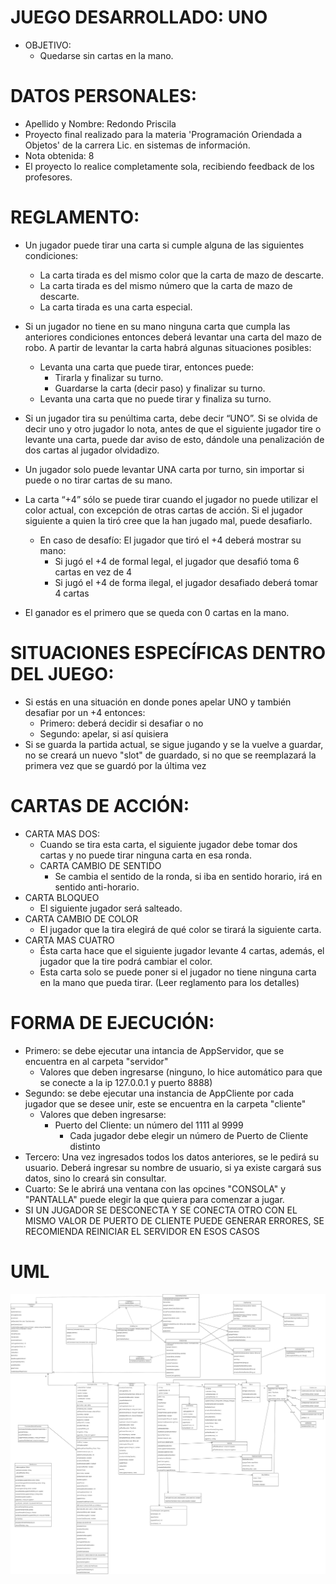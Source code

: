 
# JUEGO DESARROLLADO: UNO
- OBJETIVO:
  - Quedarse sin cartas en la mano.

# DATOS PERSONALES:
  - Apellido y Nombre: Redondo Priscila
  - Proyecto final realizado para la materia 'Programación Oriendada a Objetos' de la carrera Lic. en sistemas de información.
  - Nota obtenida: 8
  - El proyecto lo realice completamente sola, recibiendo feedback de los profesores.

# REGLAMENTO:
  - Un jugador puede tirar una carta si cumple alguna de las siguientes condiciones:
    - La carta tirada es del mismo color que la carta de mazo de descarte.
    - La carta tirada es del mismo número que la carta de mazo de descarte.
    - La carta tirada es una carta especial.
  - Si un jugador no tiene en su mano ninguna carta que cumpla las anteriores condiciones entonces deberá levantar una carta del mazo de robo. A partir de levantar la carta habrá algunas situaciones posibles:
    - Levanta una carta que puede tirar, entonces puede:
      - Tirarla y finalizar su turno.
      - Guardarse la carta (decir paso) y finalizar su turno.
    - Levanta una carta que no puede tirar y finaliza su turno.
  - Si un jugador tira su penúltima carta, debe decir “UNO”. Si se olvida de decir uno y otro jugador lo nota, antes de que el siguiente jugador tire o levante una carta, puede dar aviso de esto, dándole una penalización de dos cartas al jugador olvidadizo.
  - Un jugador solo puede levantar UNA carta por turno, sin importar si puede o no tirar cartas de su mano.
  - La carta “+4” sólo se puede tirar cuando el jugador no puede utilizar el color actual, con excepción de otras cartas de acción. Si el jugador siguiente a quien la tiró cree que la han jugado mal, puede desafiarlo.
    - En caso de desafío: El jugador que tiró el +4 deberá mostrar su mano: 
      - Si jugó el +4 de formal legal, el jugador que desafió toma 6 cartas en vez de 4
      - Si jugó el +4 de forma ilegal, el jugador desafiado deberá tomar 4 cartas

  - El ganador es el primero que se queda con 0 cartas en la mano.


# SITUACIONES ESPECÍFICAS DENTRO DEL JUEGO:
  - Si estás en una situación en donde pones apelar UNO y también desafiar por un +4 entonces:
    - Primero: deberá decidir si desafiar o no
    - Segundo: apelar, si así quisiera
  - Si se guarda la partida actual, se sigue jugando y se la vuelve a guardar, no se creará un nuevo "slot" de guardado, si no que se reemplazará la primera vez que se guardó por la última vez

  
  # CARTAS DE ACCIÓN:
  - CARTA MAS DOS:
      - Cuando se tira esta carta, el siguiente jugador debe tomar dos cartas y no puede tirar ninguna carta en esa ronda.
    - CARTA CAMBIO DE SENTIDO
      - Se cambia el sentido de la ronda, si iba en sentido horario, irá en sentido anti-horario. 
  - CARTA BLOQUEO
    - El siguiente jugador será salteado.
  - CARTA CAMBIO DE COLOR
    - El jugador que la tira elegirá de qué color se tirará la siguiente carta.
  - CARTA MAS CUATRO
    - Ésta carta hace que el siguiente jugador levante 4 cartas, además, el jugador que la tire podrá cambiar el color.
    - Esta carta solo se puede poner si el jugador no tiene ninguna carta en la mano que pueda tirar. (Leer reglamento para los detalles)

# FORMA DE EJECUCIÓN:
  - Primero: se debe ejecutar una intancia de AppServidor, que se encuentra en al carpeta "servidor"
    - Valores que deben ingresarse (ninguno, lo hice automático para que se conecte a la ip 127.0.0.1 y puerto 8888)
  - Segundo: se debe ejecutar una instancia de AppCliente por cada jugador que se desee unir, este se encuentra en la carpeta "cliente"
    - Valores que deben ingresarse:
      - Puerto del Cliente: un número del 1111 al 9999
        - Cada jugador debe elegir un número de Puerto de Cliente distinto
  - Tercero: Una vez ingresados todos los datos anteriores, se le pedirá su usuario. Deberá ingresar su nombre de usuario, si ya existe cargará sus datos, sino lo creará sin consultar.
  - Cuarto: Se le abrirá una ventana con las opcines "CONSOLA" y "PANTALLA" puede elegir la que quiera para comenzar a jugar.
  - SI UN JUGADOR SE DESCONECTA Y SE CONECTA OTRO CON EL MISMO VALOR DE PUERTO DE CLIENTE PUEDE GENERAR ERRORES, SE RECOMIENDA REINICIAR EL SERVIDOR EN ESOS CASOS

# UML
![UML](UML_UNO_FINAL.jpg)
